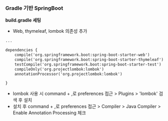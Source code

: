 ### Gradle 기반 SpringBoot

**build.gradle 세팅**

- Web, thymeleaf, lombok 의존성 추가

~~~html
...

dependencies {
    compile('org.springframework.boot:spring-boot-starter-web')
    compile('org.springframework.boot:spring-boot-starter-thymeleaf')
    testCompile('org.springframework.boot:spring-boot-starter-test')
    compileOnly('org.projectlombok:lombok')
    annotationProcessor('org.projectlombok:lombok')

}
~~~

- lombok 사용 시 command + ,로 preferences 접근 > Plugins > 'lombok' 검색 후 설치
- 설치 후 command + ,로 preferences 접근 > Compiler > Java Compiler > Enable Annotation Processing 체크

